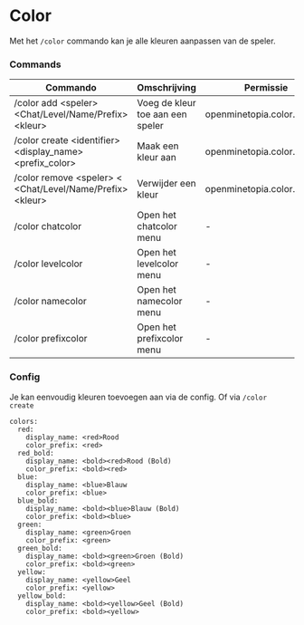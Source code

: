 # Color
Met het `/color` commando kan je alle kleuren aanpassen van de speler.

### Commands
| Commando | Omschrijving | Permissie | 
|--|--|--| 
| /color add \<speler> \<Chat/Level/Name/Prefix> \<kleur> | Voeg de kleur toe aan een speler | openminetopia.color.add |
| /color create \<identifier> \<display_name> \<prefix_color> | Maak een kleur aan | openminetopia.color.create |
| /color remove \<speler> < \<Chat/Level/Name/Prefix> \<kleur> | Verwijder een kleur | openminetopia.color.remove |
| /color chatcolor | Open het chatcolor menu | -
| /color levelcolor | Open het levelcolor menu | -
| /color namecolor | Open het namecolor menu | -
| /color prefixcolor | Open het prefixcolor menu | -

### Config
Je kan eenvoudig kleuren toevoegen aan via de config.
Of via `/color create`

    colors:
      red:
        display_name: <red>Rood
        color_prefix: <red>
      red_bold:
        display_name: <bold><red>Rood (Bold)
        color_prefix: <bold><red>
      blue:
        display_name: <blue>Blauw
        color_prefix: <blue>
      blue_bold:
        display_name: <bold><blue>Blauw (Bold)
        color_prefix: <bold><blue>
      green:
        display_name: <green>Groen
        color_prefix: <green>
      green_bold:
        display_name: <bold><green>Groen (Bold)
        color_prefix: <bold><green>
      yellow:
        display_name: <yellow>Geel
        color_prefix: <yellow>
      yellow_bold:
        display_name: <bold><yellow>Geel (Bold)
        color_prefix: <bold><yellow>

